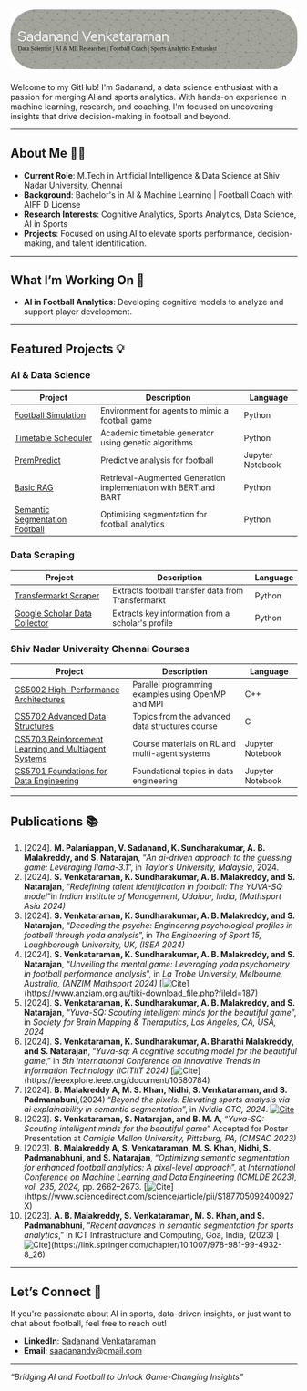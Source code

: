 ![Header](./github-header-image3.png)
---

Welcome to my GitHub! I'm Sadanand, a data science enthusiast with a passion for merging AI and sports analytics. With hands-on experience in machine learning, research, and coaching, I'm focused on uncovering insights that drive decision-making in football and beyond.

---

## About Me 🧑‍💻
- **Current Role**: M.Tech in Artificial Intelligence & Data Science at Shiv Nadar University, Chennai
- **Background**: Bachelor's in AI & Machine Learning | Football Coach with AIFF D License
- **Research Interests**: Cognitive Analytics, Sports Analytics, Data Science, AI in Sports
- **Projects**: Focused on using AI to elevate sports performance, decision-making, and talent identification.

---

## What I’m Working On 🚀
- **AI in Football Analytics**: Developing cognitive models to analyze and support player development.

---

## Featured Projects 💡

### AI & Data Science

| Project | Description | Language |
| ------- | ----------- | -------- |
| [Football Simulation](https://github.com/sadanandv/football_simulation) | Environment for agents to mimic a football game | Python |
| [Timetable Scheduler](https://github.com/sadanandv/Timetable-Scheduler-using-Genetic-Algorithm) | Academic timetable generator using genetic algorithms | Python |
| [PremPredict](https://github.com/sadanandv/PremPredict) | Predictive analysis for football | Jupyter Notebook |
| [Basic RAG](https://github.com/sadanandv/Basic-RAG) | Retrieval-Augmented Generation implementation with BERT and BART | Python |
| [Semantic Segmentation Football](https://github.com/sadanandv/Semantic_Segmentation_Football) | Optimizing segmentation for football analytics | Python |

### Data Scraping

| Project | Description | Language |
| ------- | ----------- | -------- |
| [Transfermarkt Scraper](https://github.com/sadanandv/transfermarkt-scraper) | Extracts football transfer data from Transfermarkt | Python |
| [Google Scholar Data Collector](https://github.com/sadanandv/Google-Scholar-Data-Collector) | Extracts key information from a scholar's profile | Python |

### Shiv Nadar University Chennai Courses

| Project | Description | Language |
| ------- | ----------- | -------- |
| [CS5002 High-Performance Architectures](https://github.com/sadanandv/CS5002High-Performance-Architectures-for-AI) | Parallel programming examples using OpenMP and MPI | C++ |
| [CS5702 Advanced Data Structures](https://github.com/sadanandv/CS5702AdvancedDataStructures-Algorithms) | Topics from the advanced data structures course | C |
| [CS5703 Reinforcement Learning and Multiagent Systems](https://github.com/sadanandv/CS5703-Reinforcement-Learning-and-Multiagent-Systems) | Course materials on RL and multi-agent systems | Jupyter Notebook |
| [CS5701 Foundations for Data Engineering](https://github.com/sadanandv/CS5701-Foundations-for-Data-Engineering) | Foundational topics in data engineering | Jupyter Notebook |

---
## Publications 📚

1. [2024]. **M. Palaniappan, V. Sadanand, K. Sundharakumar, A. B. Malakreddy, and S. Natarajan**, “_An ai-driven approach to the guessing game: Leveraging llama-3.1_”, in *Taylor’s University, Malaysia*, 2024.
2. [2024]. **S. Venkataraman, K. Sundharakumar, A. B. Malakreddy, and S. Natarajan**, “_Redefining talent identification in football: The YUVA-SQ model_”in *Indian Institute of Management, Udaipur, India, (Mathsport Asia 2024)*
3. [2024]. **S. Venkataraman, K. Sundharakumar, A. B. Malakreddy, and S. Natarajan**, “_Decoding the psyche: Engineering psychological profiles in football through yoda analysis_”, in *The Engineering of Sport 15, Loughborough University, UK, (ISEA 2024)*
4. [2024]. **S. Venkataraman, K. Sundharakumar, A. B. Malakreddy, and S. Natarajan**, “_Unveiling the mental game: Leveraging yoda psychometry in football performance analysis_”, in *La Trobe University, Melbourne, Australia, (ANZIM Mathsport 2024)* [![Cite](https://img.shields.io/badge/Proceedings_Book-blue?)](https://www.anziam.org.au/tiki-download_file.php?fileId=187)
5. [2024]. **S. Venkataraman, K. Sundharakumar, A. B. Malakreddy, and S. Natarajan**, “_Yuva-SQ: Scouting intelligent minds for the beautiful game_”, in *Society for Brain Mapping & Theraputics, Los Angeles, CA, USA, 2024*
6. [2024]. **S. Venkataraman, K. Sundharakumar, A. Bharathi Malakreddy, and S. Natarajan**, “_Yuva-sq: A cognitive scouting model for the beautiful game_,” in *5th International Conference on Innovative Trends in Information Technology (ICITIIT 2024)* [![Cite](https://img.shields.io/badge/IEEE-blue?)](https://ieeexplore.ieee.org/document/10580784)
7. [2024]. **B. Malakreddy A, M. S. Khan, Nidhi, S. Venkataraman, and S. Padmanabuni**,(2024) “_Beyond the pixels: Elevating sports analysis via ai explainability in semantic segmentation_”, in *Nvidia GTC, 2024*. [![Cite](https://img.shields.io/badge/Poster-green)](https://www.nvidia.com/gtc/posters/?search=Sadanand%20Venkataraman#/session/1694175603675001Hid8)
8. [2023]. **S. Venkataraman, S. Natarajan, and B. M. A**, “_Yuva-SQ: Scouting intelligent minds for the beautiful game_” Accepted for Poster Presentation at *Carnigie Mellon University, Pittsburg, PA, (CMSAC 2023)*
9. [2023]. **B. Malakreddy A, S. Venkataraman, M. S. Khan, Nidhi, S. Padmanabhuni, and S. Natarajan**, “_Optimizing semantic segmentation for enhanced football analytics: A pixel-level approach_”, at *International Conference on Machine Learning and Data Engineering (ICMLDE 2023), vol. 235, 2024,* pp. 2662–2673. [![Cite](https://img.shields.io/badge/Elsevier-white?)](https://www.sciencedirect.com/science/article/pii/S187705092400927X)
10. [2023]. **A. B. Malakreddy, S. Venkataraman, M. S. Khan, and S. Padmanabhuni**, “_Recent advances in semantic segmentation for sports analytics_,” in ICT Infrastructure and Computing, Goa, India, (2023)  [![Cite](https://img.shields.io/badge/Springer_Nature-white?)](https://link.springer.com/chapter/10.1007/978-981-99-4932-8_26)
---

## Let’s Connect 🤝
If you're passionate about AI in sports, data-driven insights, or just want to chat about football, feel free to reach out!

- **LinkedIn**: [Sadanand Venkataraman](https://www.linkedin.com/in/sadanand-venkataraman/)
- **Email**: saadanandv@gmail.com

---

*“Bridging AI and Football to Unlock Game-Changing Insights”*
